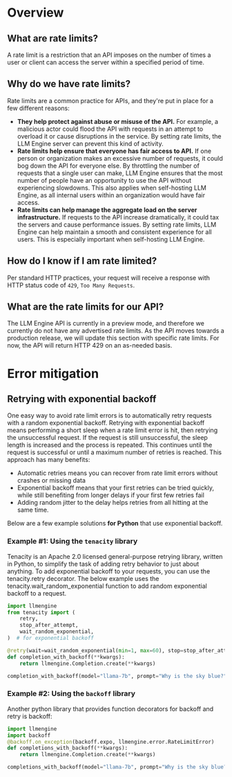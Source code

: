 # Overview

## What are rate limits?
A rate limit is a restriction that an API imposes on the number of times a user or client can access the server within 
a specified period of time.

## Why do we have rate limits?
Rate limits are a common practice for APIs, and they're put in place for a few different reasons:

* **They help protect against abuse or misuse of the API.** For example, a malicious actor could flood the API with 
requests in an attempt to overload it or cause disruptions in the service. By setting rate limits, the LLM Engine 
server can prevent this kind of activity.
* **Rate limits help ensure that everyone has fair access to API.** If one person or organization makes an excessive 
number of requests, it could bog down the API for everyone else. By throttling the number of requests that a single 
user can make, LLM Engine ensures that the most number of people have an opportunity to use the API without 
experiencing slowdowns. This also applies when self-hosting LLM Engine, as all internal users within an organization 
would have fair access.
* **Rate limits can help manage the aggregate load on the server infrastructure.** If requests to the API increase 
dramatically, it could tax the servers and cause performance issues. By setting rate limits, LLM Engine can help 
maintain a smooth and consistent experience for all users. This is especially important when self-hosting LLM Engine.

## How do I know if I am rate limited?
Per standard HTTP practices, your request will receive a response with HTTP status code of `429`, `Too Many Requests`.


## What are the rate limits for our API?
The LLM Engine API is currently in a preview mode, and therefore we currently do not have any advertised rate limits.
As the API moves towards a production release, we will update this section with specific rate limits. For now, the API
will return HTTP 429 on an as-needed basis.

# Error mitigation
## Retrying with exponential backoff
One easy way to avoid rate limit errors is to automatically retry requests with a random exponential backoff. 
Retrying with exponential backoff means performing a short sleep when a rate limit error is hit, then retrying the 
unsuccessful request. If the request is still unsuccessful, the sleep length is increased and the process is repeated. 
This continues until the request is successful or until a maximum number of retries is reached. This approach has many benefits:

* Automatic retries means you can recover from rate limit errors without crashes or missing data
* Exponential backoff means that your first retries can be tried quickly, while still benefiting from longer delays if your first few retries fail
* Adding random jitter to the delay helps retries from all hitting at the same time.

Below are a few example solutions **for Python** that use exponential backoff.

### Example #1: Using the `tenacity` library

Tenacity is an Apache 2.0 licensed general-purpose retrying library, written in Python, to simplify the task of adding 
retry behavior to just about anything. To add exponential backoff to your requests, you can use the tenacity.retry 
decorator. The below example uses the tenacity.wait_random_exponential function to add random exponential backoff to a 
request.

```python
import llmengine
from tenacity import (
    retry,
    stop_after_attempt,
    wait_random_exponential,
)  # for exponential backoff

@retry(wait=wait_random_exponential(min=1, max=60), stop=stop_after_attempt(6))
def completion_with_backoff(**kwargs):
    return llmengine.Completion.create(**kwargs)

completion_with_backoff(model="llama-7b", prompt="Why is the sky blue?")
```

### Example #2: Using the `backoff` library
Another python library that provides function decorators for backoff and retry is backoff:

```python
import llmengine
import backoff
@backoff.on_exception(backoff.expo, llmengine.error.RateLimitError)
def completions_with_backoff(**kwargs):
    return llmengine.Completion.create(**kwargs)

completions_with_backoff(model="llama-7b", prompt="Why is the sky blue?")
```
